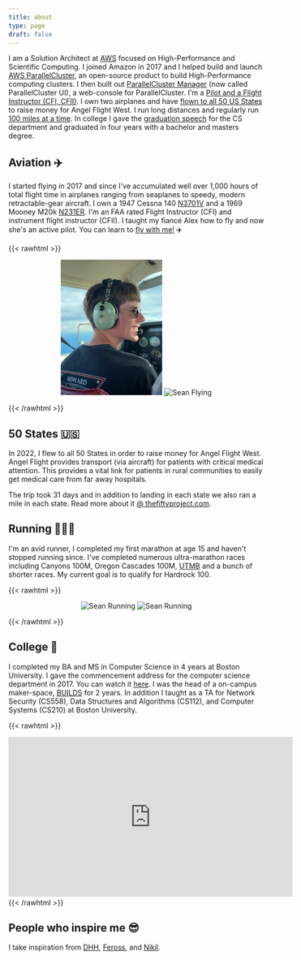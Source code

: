 ```yaml
---
title: about
type: page
draft: false
---
```


I am a Solution Architect at [AWS](https://aws.amazon.com/hpc/) focused on High-Performance and Scientific Computing. I joined Amazon in 2017 and I helped build and launch [AWS ParallelCluster](https://github.com/aws/aws-parallelcluster), an open-source product to build High-Performance computing clusters. I then built out [ParallelCluster Manager](https://pcluster.cloud) (now called ParallelCluster UI), a web-console for ParallelCluster. I'm a [Pilot and a Flight Instructor (CFI, CFII)](#aviation-). I own two airplanes and have [flown to all 50 US States](#50-states-) to raise money for Angel Flight West. I run long distances and regularly run [100 miles at a time](#running-). In college I gave the [graduation speech](#college-) for the CS department and graduated in four years with a bachelor and masters degree.

## Aviation ✈️

I started flying in 2017 and since I've accumulated well over 1,000 hours of total flight time in airplanes ranging from seaplanes to speedy, modern retractable-gear aircraft. I own a 1947 Cessna 140 [N3701V](https://flightaware.com/live/flight/N3701V) and a 1969 Mooney M20k [N231ER](https://flightaware.com/live/flight/N231ER). I'm an FAA rated Flight Instructor (CFI) and instrument flight instructor (CFII). I taught my fiancé Alex how to fly and now she's an active pilot. You can learn to [fly with me!](https://www.youtube.com/watch?v=qCqnzM-LuqA&t=1s) ✈️

{{< rawhtml >}}
<p align="center">
    <img src='/img/sean.jpg' alt='Sean Flying' style='border: 0px;' width='200px' />
    <img src='/img/about/mooney.jpg' alt='Sean Flying' style='border: 0px;' width='200px' />
</p>
{{< /rawhtml >}}

## 50 States 🇺🇸

In 2022, I flew to all 50 States in order to raise money for Angel Flight West. Angel Flight provides transport (via aircraft) for patients with critical medical attention. This provides a vital link for patients in rural communities to easily get medical care from far away hospitals.

The trip took 31 days and in addition to landing in each state we also ran a mile in each state. Read more about it [@ thefiftyproject.com](https://thefiftyproject.com/).

## Running 🏃🏻‍♂️

I'm an avid runner, I completed my first marathon at age 15 and haven't stopped running since. I've completed numerous ultra-marathon races including Canyons 100M, Oregon Cascades 100M, [UTMB](https://montblanc.utmb.world/races/UTMB) and a bunch of shorter races. My current goal is to qualify for Hardrock 100. 

{{< rawhtml >}}
<p align="center">
    <img src='/img/about/running.jpg' alt='Sean Running' style='border: 0px;' height='300px' />
    <img src='/img/about/utmb.jpg' alt='Sean Running' style='border: 0px;' height='300px' />
</p>
{{< /rawhtml >}}

## College 🏫

I completed my BA and MS in Computer Science in 4 years at Boston University. I gave the commencement address for the computer science department in 2017. You can watch it [here](https://www.youtube.com/watch?v=WSu6I3GqN-Y). I was the head of a on-campus maker-space, [BUILDS](https://builds.cc/) for 2 years. In addition I taught as a TA for Network Security (CS558), Data Structures and Algorithms (CS112), and Computer Systems (CS210) at Boston University.

{{< rawhtml >}}
<iframe width="560" height="315" src="https://www.youtube.com/embed/WSu6I3GqN-Y?si=fwEdiCjpqhRW1A-e" title="YouTube video player" frameborder="0" allow="accelerometer; autoplay; clipboard-write; encrypted-media; gyroscope; picture-in-picture; web-share" allowfullscreen></iframe>
{{< /rawhtml >}}

## People who inspire me 😎

I take inspiration from [DHH](https://dhh.dk/), [Feross](https://feross.org), and [Nikil](http://www.nikilster.com/about.html).